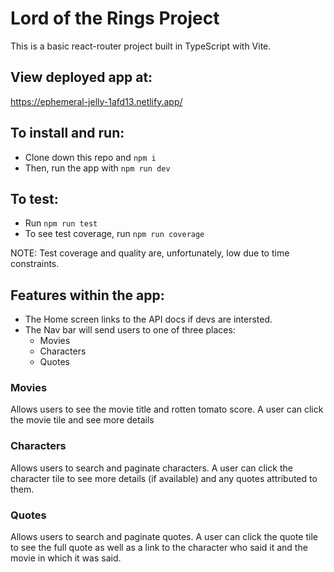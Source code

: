 # Lord of the Rings Project

This is a basic react-router project built in TypeScript with Vite.

## View deployed app at:

https://ephemeral-jelly-1afd13.netlify.app/

## To install and run:

- Clone down this repo and `npm i`
- Then, run the app with `npm run dev`

## To test:

- Run `npm run test`
- To see test coverage, run `npm run coverage`

NOTE: Test coverage and quality are, unfortunately, low due to time constraints.

## Features within the app:

- The Home screen links to the API docs if devs are intersted.
- The Nav bar will send users to one of three places:
  - Movies
  - Characters
  - Quotes

### Movies

Allows users to see the movie title and rotten tomato score. A user can click the movie tile and see more details

### Characters

Allows users to search and paginate characters. A user can click the character tile to see more details (if available) and any quotes attributed to them.

### Quotes

Allows users to search and paginate quotes. A user can click the quote tile to see the full quote as well as a link to the character who said it and the movie in which it was said.
